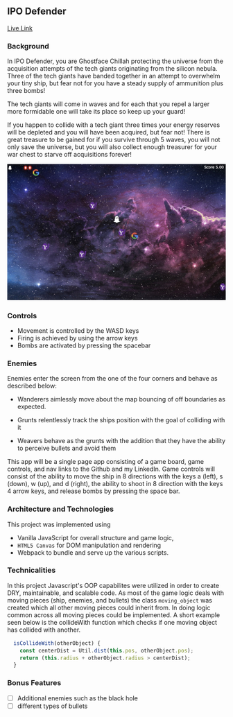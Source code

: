 ## IPO Defender

[Live Link](https://jstuff36.github.io/ipo_defender/)

 ### Background

 In IPO Defender, you are Ghostface Chillah protecting the universe from the acquisition attempts of the tech giants originating from the silicon nebula. Three of the tech giants have banded together in an attempt to overwhelm your tiny ship, but fear not for you have a steady supply of ammunition plus three bombs!

The tech giants will come in waves and for each that you repel a larger more formidable one will take its place so keep up your guard!

If you happen to collide with a tech giant three times your energy reserves will be depleted and you will have been acquired, but fear not! There is great treasure to be gained for if you survive through 5 waves, you will not only save the universe, but you will also collect enough treasurer for your war chest to starve off acquisitions forever!

![game](./images/gamePic.png)

### Controls

- Movement is controlled by the WASD keys
- Firing is achieved by using the arrow keys
- Bombs are activated by pressing the spacebar

### Enemies

Enemies enter the screen from the one of the four corners and behave as described below:

- Wanderers aimlessly move about the map bouncing of off boundaries as expected.

- Grunts relentlessly track the ships position with the goal of colliding with it

- Weavers behave as the grunts with the addition that they have the ability to perceive bullets and avoid them

 This app will be a single page app consisting of a game board, game controls, and nav links to the Github and my LinkedIn. Game controls will consist of the ability to move the ship in 8 directions with the keys a (left), s (down), w (up), and d (right), the ability to shoot in 8 direction with the keys 4 arrow keys, and release bombs by pressing the space bar.

### Architecture and Technologies

 This project was implemented using

 - Vanilla JavaScript for overall structure and game logic,
 - `HTML5 Canvas` for DOM manipulation and rendering
 - Webpack to bundle and serve up the various scripts.

### Technicalities

  In this project Javascript's OOP capabilites were utilized in order to create DRY, maintainable, and scalable code. As most of the game logic deals with moving pieces (ship, enemies, and bullets) the class `moving_object` was created which all other moving pieces could inherit from. In doing logic common across all moving pieces could be implemented. A short example seen below is the collideWith function which checks if one moving object has collided with another.

```javascript
  isCollideWith(otherObject) {
    const centerDist = Util.dist(this.pos, otherObject.pos);
    return (this.radius + otherObject.radius > centerDist);
  }
```

### Bonus Features

 - [ ] Additional enemies such as the black hole
 - [ ] different types of bullets
